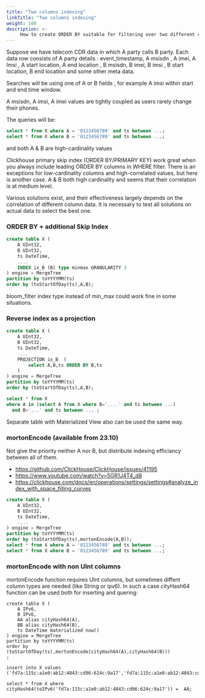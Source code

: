 ```yaml
---
title: "Two columns indexing"
linkTitle: "Two columns indexing"
weight: 100
description: >-
     How to create ORDER BY suitable for filtering over two different columns in two different queries
---
```


Suppose we have telecom CDR data in which A party calls B party. Each data row consists of A party details : event_timestamp, A msisdn , A imei, A Imsi , A start location, A end location , B msisdn, B imei, B imsi , B start location, B end location and some other meta data.
 
Searches will be using one of A or B fields , for example A imsi within start and end time window.

A msisdn, A imsi, A imei values are tightly coupled as users rarely change their phones.
 

The queries will be:

```sql
select * from X where A = '0123456789' and ts between ...;
select * from X where B = '0123456789' and ts between ...;
```

and both A & B are high-cardinality values

Clickhouse primary skip index (ORDER BY/PRIMARY KEY)  work great when you always include leading ORDER BY columns in WHERE filter.  There is an exceptions for low-cardinality columns and high-correlated values, but here is another case.  A & B both high cardinality and seems that their correlation is at medium level.

Various solutions exist, and their effectiveness largely depends on the correlation of different column data. It is necessary to test all solutions on actual data to select the best one.


### ORDER BY + additional Skip Index

```sql
create table X (
    A UInt32,
    B UInt32,
    ts DateTime,
    ....
    INDEX ix_B (B) type minmax GRANULARITY 3
) engine = MergeTree
partition by toYYYYMM(ts)
order by (toStartOfDay(ts),A,B);
```

bloom_filter index type instead of min_max could work fine in some situations.

### Reverse index as a projection

```sql
create table X (
    A UInt32,
    B UInt32,
    ts DateTime,
    ....
    PROJECTION ix_B  (
        select A,B,ts ORDER BY B,ts
    )
) engine = MergeTree
partition by toYYYYMM(ts)
order by (toStartOfDay(ts),A,B);

select * from X 
where A in (select A from X where B='....' and ts between ...)
  and B='...' and ts between ... ;
```

Separate table with Materialized View also can be used the same way.


### mortonEncode (available from 23.10) 

Not give the priority neither A nor B, but distribute indexing efficiancy between all of them.

 * https://github.com/ClickHouse/ClickHouse/issues/41195
 * https://www.youtube.com/watch?v=5GR1J4T4_d8
 * https://clickhouse.com/docs/en/operations/settings/settings#analyze_index_with_space_filling_curves

```sql
create table X (
    A UInt32,
    B UInt32,
    ts DateTime,
    ....
) engine = MergeTree
partition by toYYYYMM(ts)
order by (toStartOfDay(ts),mortonEncode(A,B));
select * from X where A = '0123456789' and ts between ...;
select * from X where B = '0123456789' and ts between ...;
```

###  mortonEncode with non UInt columns
   
mortonEncode function requires UInt columns, but sometimes diffent column types are needed (like String or ipv6).  In such a case cityHash64 function can be used both for inserting and quering:

```
create table X (
    A IPv6,
    B IPv6,
    AA alias cityHash64(A),
    BB alias cityHash64(B),
    ts DateTime materialized now()
) engine = MergeTree
partition by toYYYYMM(ts)
order by 
(toStartOfDay(ts),mortonEncode(cityHash64(A),cityHash64(B)))
;

insert into X values ('fd7a:115c:a1e0:ab12:4843:cd96:624c:9a17','fd7a:115c:a1e0:ab12:4843:cd96:624c:9a17')

select * from X where cityHash64(toIPv6('fd7a:115c:a1e0:ab12:4843:cd96:624c:9a17')) =  AA;
```
   


